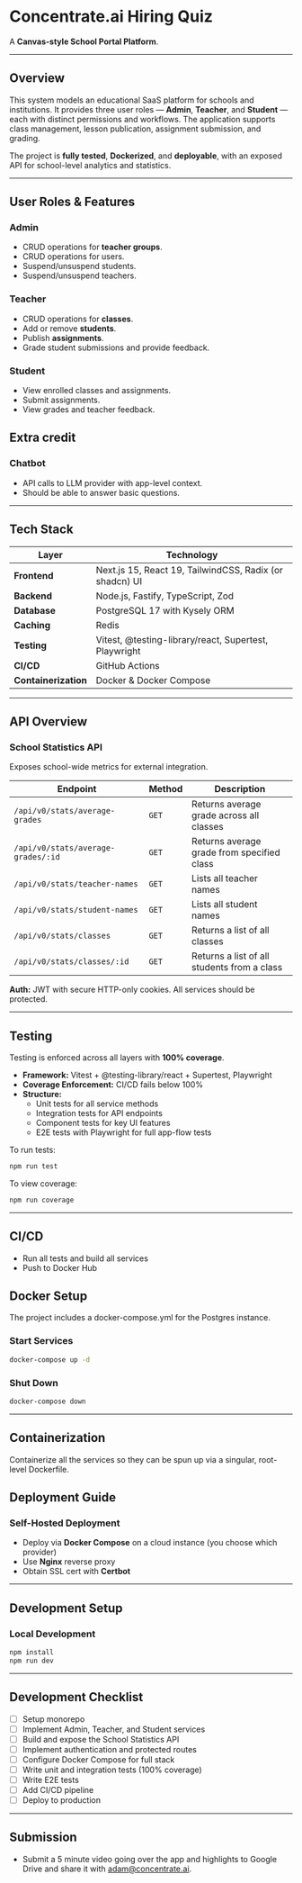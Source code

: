# Concentrate.ai Hiring Quiz

A **Canvas-style School Portal Platform**.

---

## Overview
This system models an educational SaaS platform for schools and institutions. It provides three user roles — **Admin**, **Teacher**, and **Student** — each with distinct permissions and workflows. The application supports class management, lesson publication, assignment submission, and grading.

The project is **fully tested**, **Dockerized**, and **deployable**, with an exposed API for school-level analytics and statistics.

---

## User Roles & Features

### Admin
- CRUD operations for **teacher groups**.
- CRUD operations for users.
- Suspend/unsuspend students.
- Suspend/unsuspend teachers.

### Teacher
- CRUD operations for **classes**.
- Add or remove **students**.
- Publish **assignments**.
- Grade student submissions and provide feedback.

### Student
- View enrolled classes and assignments.
- Submit assignments.
- View grades and teacher feedback.

## Extra credit

### Chatbot
- API calls to LLM provider with app-level context.
- Should be able to answer basic questions.

---

## Tech Stack

| Layer | Technology |
|--------|-------------|
| **Frontend** | Next.js 15, React 19, TailwindCSS, Radix (or shadcn) UI |
| **Backend** | Node.js, Fastify, TypeScript, Zod |
| **Database** | PostgreSQL 17 with Kysely ORM |
| **Caching** | Redis |
| **Testing** | Vitest, @testing-library/react, Supertest, Playwright |
| **CI/CD** | GitHub Actions |
| **Containerization** | Docker & Docker Compose |

---

## API Overview

### School Statistics API
Exposes school-wide metrics for external integration.

| Endpoint | Method | Description |
|-----------|---------|--------------|
| `/api/v0/stats/average-grades` | `GET` | Returns average grade across all classes |
| `/api/v0/stats/average-grades/:id` | `GET` | Returns average grade from specified class |
| `/api/v0/stats/teacher-names` | `GET` | Lists all teacher names |
| `/api/v0/stats/student-names` | `GET` | Lists all student names |
| `/api/v0/stats/classes` | `GET` | Returns a list of all classes |
| `/api/v0/stats/classes/:id` | `GET` | Returns a list of all students from a class |

**Auth:** JWT with secure HTTP-only cookies. All services should be protected.

---

## Testing

Testing is enforced across all layers with **100% coverage**.

- **Framework:** Vitest + @testing-library/react + Supertest, Playwright
- **Coverage Enforcement:** CI/CD fails below 100%
- **Structure:**
  - Unit tests for all service methods
  - Integration tests for API endpoints
  - Component tests for key UI features
  - E2E tests with Playwright for full app-flow tests


To run tests:
```bash
npm run test
```

To view coverage:
```bash
npm run coverage
```

---

## CI/CD

- Run all tests and build all services
- Push to Docker Hub

## Docker Setup

The project includes a docker-compose.yml for the Postgres instance.

### Start Services
```bash
docker-compose up -d
```

### Shut Down
```bash
docker-compose down
```

---

## Containerization

Containerize all the services so they can be spun up via a singular, root-level Dockerfile.


## Deployment Guide

### Self-Hosted Deployment
- Deploy via **Docker Compose** on a cloud instance (you choose which provider)
- Use **Nginx** reverse proxy
- Obtain SSL cert with **Certbot**

---

## Development Setup

### Local Development
```bash
npm install
npm run dev
```

---

## Development Checklist
- [ ] Setup monorepo
- [ ] Implement Admin, Teacher, and Student services
- [ ] Build and expose the School Statistics API
- [ ] Implement authentication and protected routes
- [ ] Configure Docker Compose for full stack
- [ ] Write unit and integration tests (100% coverage)
- [ ] Write E2E tests
- [ ] Add CI/CD pipeline
- [ ] Deploy to production

---

## Submission
- Submit a 5 minute video going over the app and highlights to Google Drive and share it with adam@concentrate.ai.